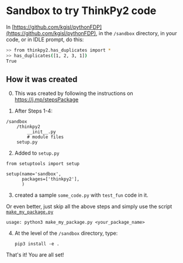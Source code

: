 <!-- title: Custom Python Packaging  -->

# Sandbox to try ThinkPy2 code 

In [https://github.com/kgisl/pythonFDP](https://github.com/kgisl/pythonFDP), in the `/sandbox` directory, in your code, or in IDLE prompt, do this:

```bash 
>> from thinkpy2.has_duplicates import *
>> has_duplicates([1, 2, 3, 1])
True
```

## How it was created 

0. This was created by following the instructions on https://j.mp/stepsPackage

1. After Steps 1-4: 

```
/sandbox
    /thinkpy2
        __init__.py
        # module files
    setup.py
```

2. Added to `setup.py`

```
from setuptools import setup

setup(name='sandbox',
      packages=['thinkpy2'],
      )
```

3. created a sample `some_code.py` with `test_fun` code in it.


Or even better, just skip all the above steps and simply use the script [`make_my_package.py`](https://github.com/kgisl/pythonFDP/blob/6d0f662cdc7c9ac1aaa4a1ef641d74401a4b18b4/code/make_my_package.py) 

    usage: python3 make_my_package.py <your_package_name>

4. At the level of the `/sandbox` directory, type:  

    ```pip3 install -e . ```

That's it! You are all set! 
